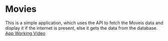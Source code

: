 # Movies

This is a simple application, which uses the API to fetch the Moveis data and display it if the internet is present, else it gets the data from the database.
<a href="https://drive.google.com/file/d/170Vyh8WO5nXF6Yzx4fXaNA6E5bgslfen/view?usp=sharing">App Working Video</a>
